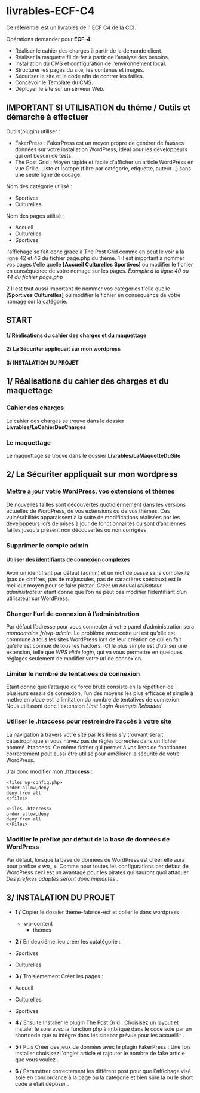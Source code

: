 # livrables-ECF-C4
Ce référentiel est un livrables de l' ECF C4 de la CCI.

Opérations demander pour **ECF-4**:
- Réaliser le cahier des charges à partir de la demande client.
- Réaliser la maquette fil de fer à partir de l’analyse des besoins.
- Installation du CMS et configuration de l’environnement local.
- Structurer les pages du site, les contenus et images.
- Sécuriser le site et le code afin de contrer les failles.
- Concevoir le Template du CMS.
- Déployer le site sur un serveur Web.

## IMPORTANT SI UTILISATION du théme / Outils et démarche à effectuer

Outils(plugin) utiliser : 
-   FakerPress : FakerPress est un moyen propre de générer de fausses données sur votre installation WordPress, idéal pour les développeurs qui ont besoin de tests.
-   The Post Grid : Moyen rapide et facile d'afficher un article WordPress en vue Grille, Liste et Isotope (filtre par catégorie, étiquette, auteur ..) sans une seule ligne de codage.

Nom des catégorie utilisé  : 
-   Sportives
-   Culturelles

Nom des pages utilisé  : 
-   Accueil
-   Culturelles
-   Sportives

l'affichage se fait donc grace à The Post Grid comme en peut le voir à la ligne 42 et 46 du fichier page.php du thème.
1   Il est important à nommer vos pages t'elle quelle **[Accueil Culturelles Sportives]** ou modifier le fichier en conséquence de votre nomage sur les pages.
*Exemple à la ligne  40 ou 44 du fichier page.php* 

2   Il est tout aussi important de nommer vos catégories  t'elle quelle **[Sportives Culturelles]** ou modifier le fichier en conséquence de votre nomage sur la catégorie.

## START 

#### 1/ Réalisations du cahier des charges et du maquettage
#### 2/ La Sécuriter appliquait sur mon wordpress
#### 3/ INSTALATION DU PROJET 

## 1/ Réalisations du cahier des charges et du maquettage 
### Cahier des charges
Le cahier des charges se trouve dans le dossier **Livrables/LeCahierDesCharges**

### Le maquettage
Le maquettage se trouve dans le dossier **Livrables/LaMaquetteDuSite**

## 2/ La Sécuriter appliquait sur mon wordpress
### Mettre à jour votre WordPress, vos extensions et thèmes
De nouvelles failles sont découvertes quotidiennement dans les versions actuelles de WordPress, de vos extensions ou de vos thèmes. Ces vulnérabilités apparaissent à la suite de modifications réalisées par les développeurs lors de mises à jour de fonctionnalités ou sont d’anciennes failles jusqu’à présent non découvertes ou non corrigées

### Supprimer le compte admin
#### Utiliser des identifiants de connexion complexes
Avoir un identifiant par défaut (admin) et un mot de passe sans complexité (pas de chiffres, pas de majuscules, pas de caractères spéciaux) est le meilleur moyen pour se faire pirater. *Créer un nouvel utilisateur administrateur* étant donné que l’on ne peut pas modifier l’identifiant d’un utilisateur sur WordPress.

### Changer l’url de connexion à l’administration
Par défaut l’adresse pour vous connecter à votre panel d’administration sera *mondomaine.fr/wp-admin*. Le problème avec cette url est qu’elle est commune à tous les sites WordPress lors de leur création ce qui en fait qu’elle est connue de tous les hackers.
ICI le plus simple est d’utiliser une extension, telle que *WPS Hide login*, qui va vous permettre en quelques réglages seulement de modifier votre url de connexion.

### Limiter le nombre de tentatives de connexion
Étant donné que l’attaque de force brute consiste en la répétition de plusieurs essais de connexion, l’un des moyens les plus efficace et simple à mettre en place est la limitation du nombre de tentatives de connexion.
Nous utilissont donc l'extension *Limit Login Attempts Reloaded*.

### Utiliser le .htaccess pour restreindre l’accès à votre site
La navigation à travers votre site par les liens s’y trouvant serait catastrophique si vous n’avez pas de règles correctes dans un fichier nommé .htaccess. Ce même fichier qui permet à vos liens de fonctionner correctement peut aussi être utilisé pour améliorer la sécurité de votre WordPress.

J'ai donc modifier mon **.htaccess** : 
```htaccess
<files wp-config.php>
order allow,deny
deny from all
</files>

<Files .htaccess>
order allow,deny
deny from all
</Files>
```
### Modifier le préfixe par défaut de la base de données de WordPress
Par défaut, lorsque la base de données de WordPress est créer elle aura pour préfixe *« wp_ ».* Comme pour toutes les configurations par défaut de WordPress ceci est un avantage pour les pirates qui sauront quoi attaquer.
*Des préfixes adaptés seront donc implantés .*

## 3/ INSTALATION DU PROJET 

-   **1 /** Copier le dossier theme-fabrice-ecf et coller le dans wordpress :
    -   wp-content
        -   themes

-   **2 /** En deuxiéme lieu créer les catatégorie :

-   Sportives
-   Culturelles

-   **3 /** Troisièmement Créer les pages :

-   Accueil
-   Culturelles
-   Sportives

-   **4 /** Ensuite Installer le plugin The Post Grid :
Choisisez un layout et instaler le soie avec la function php à imbriqué dans le code soie par un shortcode que tu intégre dans les sidebar prévue pour les accueillir .

-   **5 /** Puis Créer des jeux de données avec le plugin FakerPress :
Une fois installer choisisez l'onglet article et rajouter le nombre de fake article que vous voulez . 

-   **6 /** Paramétrer correctement les différent post pour que l'affichage visé soie en concordance à la page ou la catégorie et bien sûre la ou le short code à était déposer . 